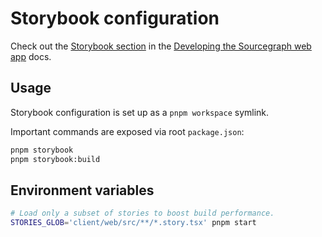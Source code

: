 # Storybook configuration

Check out the [Storybook section](https://docs-legacy.sourcegraph.com/dev/background-information/web/web_app#storybook) in the [Developing the Sourcegraph web app](https://docs.sourcegraph.com/dev/background-information/web/web_app) docs.

## Usage

Storybook configuration is set up as a `pnpm workspace` symlink.

Important commands are exposed via root `package.json`:

```sh
pnpm storybook
pnpm storybook:build
```

## Environment variables

```sh
# Load only a subset of stories to boost build performance.
STORIES_GLOB='client/web/src/**/*.story.tsx' pnpm start
```

